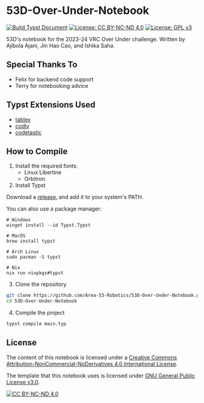 # 53D-Over-Under-Notebook

[![Build Typst Document](https://github.com/Area-53-Robotics/53D-Over-Under-Notebook/actions/workflows/build.yml/badge.svg)](https://github.com/Area-53-Robotics/53D-Over-Under-Notebook/actions/workflows/build.yml) [![License: CC BY-NC-ND 4.0](https://img.shields.io/badge/License-CC_BY--NC--ND_4.0-lightgrey.svg)](https://creativecommons.org/licenses/by-nc-nd/4.0/) [![License: GPL v3](https://img.shields.io/badge/License-GPLv3-blue.svg)](https://www.gnu.org/licenses/gpl-3.0)

53D's notebook for the 2023-24 VRC Over Under challenge. Written by Ajibola Ajani, Jin Hao Cao, and Ishika Saha.


## Special Thanks To
- Felix for backend code support
- Terry for notebooking advice

## Typst Extensions Used
- [tablex](https://github.com/PgBiel/typst-tablex/)    
- [codly](https://github.com/Dherse/codly)
- [codetastic](https://github.com/jneug/typst-codetastic)

## How to Compile
1. Install the required fonts:
    - Linux Libertine
    - Orbitron
2. Install Typst

Download a [release](https://github.com/typst/typst/releases/), and add it to your system's PATH. 

You can also use a package manager:

```
# Windows
winget install --id Typst.Typst

# MacOS
brew install typst

# Arch Linux
sudo pacman -S typst

# Nix
nix run nixpkgs#typst
```
3. Clone the repository
```sh
git clone https://github.com/Area-53-Robotics/53D-Over-Under-Notebook.git
cd 53D-Over-Under-Notebook
```
4. Compile the project
```sh
typst compile main.typ
```


## License
The content of this notebook is licensed under a [Creative Commons Attribution-NonCommercial-NoDerivatives 4.0 International License][cc-by-nc-nd].

The template that this notebook uses is licensed under [GNU General Public License v3.0](https://www.gnu.org/licenses/gpl-3.0.en.html).

[![CC BY-NC-ND 4.0][cc-by-nc-nd-image]][cc-by-nc-nd]

[cc-by-nc-nd]: https://creativecommons.org/licenses/by-nc-nd/4.0/
[cc-by-nc-nd-image]: https://licensebuttons.net/l/by-nc-nd/4.0/88x31.png
